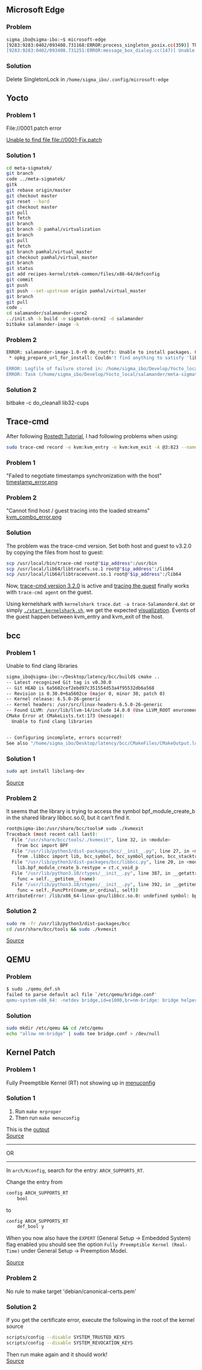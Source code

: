 ## Microsoft Edge
### Problem
```bash
sigma_ibo@sigma-ibo:~$ microsoft-edge
[9283:9283:0402/093408.731168:ERROR:process_singleton_posix.cc(359)] This profile appears to be in use by another Microsoft Edge process (2953) on another computer (localhost.localdomain). Microsoft Edge has locked this profile to prevent corruption. If you're sure no other processes are using this profile, you can unlock it and relaunch Microsoft Edge.
[9283:9283:0402/093408.731251:ERROR:message_box_dialog.cc(147)] Unable to show a dialog outside the UI thread message loop: Microsoft Edge - This profile appears to be in use by another Microsoft Edge process (2953) on another computer (localhost.localdomain). Microsoft Edge has locked this profile to prevent corruption. If you're sure no other processes are using this profile, you can unlock it and relaunch Microsoft Edge.
```

### Solution
Delete SingletonLock in `/home/sigma_ibo/.config/microsoft-edge`



## Yocto 
### Problem 1
File://0001.patch error

[Unable to find file file://0001-Fix.patch](../resources/images/yocto/0001patch.png)

### Solution 1
```bash
cd meta-sigmatek/
git branch
code ../meta-sigmatek/
gitk
git rebase origin/master
git checkout master
git reset --hard
git checkout master
git pull
git fetch
git branch
git branch -D pamhal/virtualization
git branch
git pull
git fetch
git branch pamhal/virtual_master
git checkout pamhal/virtual_master
git branch
git status
git add recipes-kernel/stek-common/files/x86-64/defconfig
git commit
git push
git push --set-upstream origin pamhal/virtual_master
git branch
git pull
code .
cd salamander/salamander-core2
../init.sh -b build -m sigmatek-core2 -d salamander
bitbake salamander-image -k
```

### Problem 2
```bash
ERROR: salamander-image-1.0-r0 do_rootfs: Unable to install packages. Command '/home/sigma_ibo/Develop/Yocto_local/salamander/salamander-core2/build/tmp/work/sigmatek_core2-sigmatek-linux/salamander-image/1.0-r0/recipe-sysroot-native/usr/bin/opkg --volatile-cache -f /home/sigma_ibo/Develop/Yocto_local/salamander/salamander-core2/build/tmp/work/sigmatek_core2-sigmatek-linux/salamander-image/1.0-r0/opkg.conf -t /home/sigma_ibo/Develop/Yocto_local/salamander/salamander-core2/build/tmp/work/sigmatek_core2-sigmatek-linux/salamander-image/1.0-r0/temp/ipktemp/ -o /home/sigma_ibo/Develop/Yocto_local/salamander/salamander-core2/build/tmp/work/sigmatek_core2-sigmatek-linux/salamander-image/1.0-r0/rootfs  --force_postinstall --prefer-arch-to-version --no-install-recommends  --force-maintainer --force-overwrite install cups-locale-en lib32-cups-locale-en' returned 255:
 * opkg_prepare_url_for_install: Couldn't find anything to satisfy 'lib32-cups-locale-en'.

ERROR: Logfile of failure stored in: /home/sigma_ibo/Develop/Yocto_local/salamander/salamander-core2/build/tmp/work/sigmatek_core2-sigmatek-linux/salamander-image/1.0-r0/temp/log.do_rootfs.76045
ERROR: Task (/home/sigma_ibo/Develop/Yocto_local/salamander/meta-sigmatek/recipes-sigmatek/images/salamander-image.bb:do_rootfs) failed with exit code '1'
```

### Solution 2
bitbake -c do_cleanall lib32-cups

## Trace-cmd 
After following <a href="https://rostedt.org/host-guest-tutorial/" target="_blank">Rostedt Tutorial</a>, I had following problems when using: 
```bash
sudo trace-cmd record -e kvm:kvm_entry -e kvm:kvm_exit -A @3:823 --name Salamander4 -e all
```
### Problem 1  
"Failed to negotiate timestamps synchronization with the host"
[timestamp_error.png](../resources/images/trace-cmd/timestamp_error.png)

### Problem 2
"Cannot find host / guest tracing into the loaded streams" [kvm_combo_error.png](../resources/images/trace-cmd/kvm_combo_error.png)

### Solution
The problem was the trace-cmd version. Set both host and guest to v3.2.0 by copying the files from host to guest:
```bash
scp /usr/local/bin/trace-cmd root@"$ip_address":/usr/bin
scp /usr/local/lib64/libtracefs.so.1 root@"$ip_address":/lib64
scp /usr/local/lib64/libtraceevent.so.1 root@"$ip_address":/lib64
```
Now, [trace-cmd version 3.2.0](../resources/images/trace-cmd/trace-cmd_version3.2.0.png) is active and [tracing the guest](../resources/images/trace-cmd/time_sync.png) finally works with `trace-cmd agent` on the guest.

Using kernelshark with `kernelshark trace.dat -a trace-Salamander4.dat` or simply [`./start_kernelshark.sh`](../sigmatek/trace-cmd/virtualization/taskset/start_kernelshark.sh), we get the expected [visualization](../resources/images/trace-cmd/kernelshark/kernelshark_combo.png). Events of the guest happen between kvm_entry and kvm_exit of the host.



## bcc
### Problem 1
Unable to find clang libraries
```bash
sigma_ibo@sigma-ibo:~/Desktop/latency/bcc/build$ cmake ..
-- Latest recognized Git tag is v0.30.0
-- Git HEAD is 6a5602cef2ebd97c351554d53a4f95532db6a568
-- Revision is 0.30.0+6a5602ce (major 0, minor 30, patch 0)
-- Kernel release: 6.5.0-26-generic
-- Kernel headers: /usr/src/linux-headers-6.5.0-26-generic
-- Found LLVM: /usr/lib/llvm-14/include 14.0.0 (Use LLVM_ROOT envronment variable for another version of LLVM)
CMake Error at CMakeLists.txt:173 (message):
  Unable to find clang libraries


-- Configuring incomplete, errors occurred!
See also "/home/sigma_ibo/Desktop/latency/bcc/CMakeFiles/CMakeOutput.log".
```

### Solution 1
```bash
sudo apt install libclang-dev
```
[Source](https://askubuntu.com/questions/1220739/llvm-dev-package-missing-libclangbasic)


### Problem 2
It seems that the library is trying to access the symbol bpf_module_create_b in the shared library libbcc.so.0, but it can’t find it.
```bash
root@sigma-ibo:/usr/share/bcc/tools# sudo ./kvmexit
Traceback (most recent call last):
  File "/usr/share/bcc/tools/./kvmexit", line 32, in <module>
    from bcc import BPF
  File "/usr/lib/python3/dist-packages/bcc/__init__.py", line 27, in <module>
    from .libbcc import lib, bcc_symbol, bcc_symbol_option, bcc_stacktrace_build_id, _SYM_CB_TYPE
  File "/usr/lib/python3/dist-packages/bcc/libbcc.py", line 20, in <module>
    lib.bpf_module_create_b.restype = ct.c_void_p
  File "/usr/lib/python3.10/ctypes/__init__.py", line 387, in __getattr__
    func = self.__getitem__(name)
  File "/usr/lib/python3.10/ctypes/__init__.py", line 392, in __getitem__
    func = self._FuncPtr((name_or_ordinal, self))
AttributeError: /lib/x86_64-linux-gnu/libbcc.so.0: undefined symbol: bpf_module_create_b
```

### Solution 2
```bash
sudo rm -fr /usr/lib/python3/dist-packages/bcc
cd /usr/share/bcc/tools && sudo ./kvmexit
```
[Source](https://github.com/iovisor/bcc/issues/4583)

## QEMU
### Problem
```bash
$ sudo ./qemu_def.sh 
failed to parse default acl file `/etc/qemu/bridge.conf'
qemu-system-x86_64: -netdev bridge,id=e1000,br=nm-bridge: bridge helper failed
```

### Solution
```bash
sudo mkdir /etc/qemu && cd /etc/qemu 
echo "allow nm-bridge" | sudo tee bridge.conf > /dev/null
```

## Kernel Patch
### Problem 1
Fully Preemptible Kernel (RT) not showing up in [menuconfig](../sigmatek/salamander4/latency_reduction/kernel-patch/no_fully_rt.png)  

### Solution 1
1) Run `make mrproper`  
2) Then run `make menuconfig`  

This is the [output](../sigmatek/salamander4/latency_reduction/kernel-patch/fully_rt.png)  
[Source](https://unix.stackexchange.com/questions/616621/real-time-patch-on-linux-5-9-1-does-not-show-fully-preemptible-option-for-arm64)

<hr>
OR 
<hr>

In `arch/Kconfig`, search for the entry: `ARCH_SUPPORTS_RT`. 

Change the entry from

```bash
config ARCH_SUPPORTS_RT
    bool
```
to
```bash
config ARCH_SUPPORTS_RT
    def_bool y
```
When you now also have the `EXPERT` (General Setup -> Embedded System) flag enabled you should see the option `Fully Preemptible Kernel (Real-Time)` under General Setup -> Preemption Model.

[Source](https://unix.stackexchange.com/questions/582075/trouble-selecting-fully-preemptible-kernel-real-time-when-configuring-compil
)



### Problem 2
No rule to make target 'debian/canonical-certs.pem'

### Solution 2
If you get the certificate error, execute the following in the root of the kernel source
```bash
scripts/config --disable SYSTEM_TRUSTED_KEYS
scripts/config --disable SYSTEM_REVOCATION_KEYS
```
Then run make again and it should work!  
[Source](https://stackoverflow.com/questions/67670169/compiling-kernel-gives-error-no-rule-to-make-target-debian-certs-debian-uefi-ce)

## 